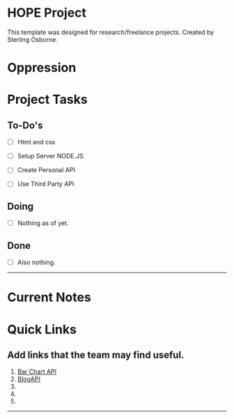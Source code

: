 # HOPE Project

This template was designed for research/freelance projects. Created by Sterling Osborne.

# Oppression

# Project Tasks

## To-Do's
- [ ]  Html and css
- [ ]  Setup Server NODE.JS
- [ ]  Create Personal API
- [ ]  Use Third Party API


## Doing
- [ ] Nothing as of yet.

## Done
- [ ] Also nothing. 
---



# Current Notes


# Quick Links

Add links that the team may find useful. 
---
1. [Bar Chart API](https://developers.google.com/chart/interactive/docs/gallery/barchart)
2. [BlogAPI](https://www.youtube.com/watch?v=uOwNY4qmOgU)
3.
4.
5.

---
